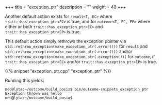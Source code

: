 +++
title = "exception_ptr"
description = ""
weight = 40
+++

Another default action exists for `result<T, EC>` where `trait::has_exception_ptr<EC>` is
true, and for `outcome<T, EC, EP>` where either or both `trait::has_exception_ptr<EC>` and
`trait::has_exception_ptr<EP>` is true.

This default action simply rethrows
the exception pointer via `std::rethrow_exception(make_exception_ptr(.error()))` for `result` and
`std::rethrow_exception(make_exception_ptr(.error()))` and/or
`std::rethrow_exception(make_exception_ptr(.exception()))` for `outcome`, if
`trait::has_exception_ptr<EC>` and/or `trait::has_exception_ptr<EP>` is true.

{{% snippet "exception_ptr.cpp" "exception_ptr" %}}

Running this yields:

```
ned@lyta:~/outcome/build_posix$ bin/outcome-snippets_exception_ptr
Exception thrown was hello
ned@lyta:~/outcome/build_posix$
```
